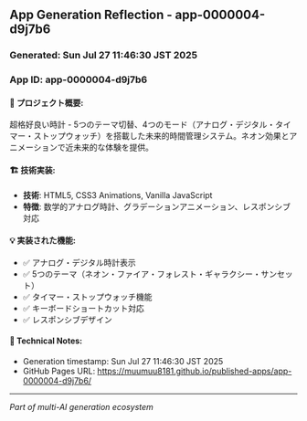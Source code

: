 ## App Generation Reflection - app-0000004-d9j7b6

### Generated: Sun Jul 27 11:46:30 JST 2025
### App ID: app-0000004-d9j7b6

#### 🎯 プロジェクト概要:
超格好良い時計 - 5つのテーマ切替、4つのモード（アナログ・デジタル・タイマー・ストップウォッチ）を搭載した未来的時間管理システム。ネオン効果とアニメーションで近未来的な体験を提供。

#### 🏗️ 技術実装:
- **技術**: HTML5, CSS3 Animations, Vanilla JavaScript
- **特徴**: 数学的アナログ時計、グラデーションアニメーション、レスポンシブ対応

#### 💡 実装された機能:
- ✅ アナログ・デジタル時計表示
- ✅ 5つのテーマ（ネオン・ファイア・フォレスト・ギャラクシー・サンセット）
- ✅ タイマー・ストップウォッチ機能
- ✅ キーボードショートカット対応
- ✅ レスポンシブデザイン

#### 📝 Technical Notes:
- Generation timestamp: Sun Jul 27 11:46:30 JST 2025
- GitHub Pages URL: https://muumuu8181.github.io/published-apps/app-0000004-d9j7b6/

---
*Part of multi-AI generation ecosystem*
